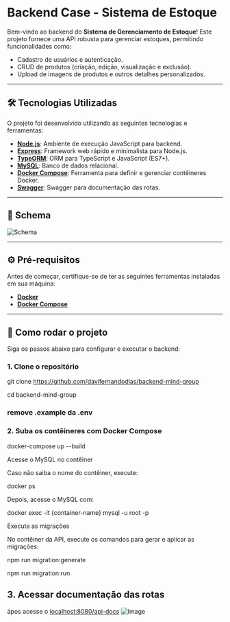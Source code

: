 # Backend Case - Sistema de Estoque


Bem-vindo ao backend do **Sistema de Gerenciamento de Estoque**! Este projeto fornece uma API robusta para gerenciar estoques, permitindo funcionalidades como:

- Cadastro de usuários e autenticação.
- CRUD de produtos (criação, edição, visualização e exclusão).
- Upload de imagens de produtos e outros detalhes personalizados.

---

## 🛠️ Tecnologias Utilizadas

O projeto foi desenvolvido utilizando as seguintes tecnologias e ferramentas:

- **[Node.js](https://nodejs.org/)**: Ambiente de execução JavaScript para backend.
- **[Express](https://expressjs.com/)**: Framework web rápido e minimalista para Node.js.
- **[TypeORM](https://typeorm.io/)**: ORM para TypeScript e JavaScript (ES7+).
- **[MySQL](https://www.mysql.com/)**: Banco de dados relacional.
- **[Docker Compose](https://docs.docker.com/compose/)**: Ferramenta para definir e gerenciar contêineres Docker.
- **[Swagger](https://www.npmjs.com/package/swagger-ui-express)**: Swagger para documentação das rotas.

---

## 📂 Schema

![Schema](https://github.com/user-attachments/assets/c4137598-cc88-4d8a-817f-df2721142de3)

---

## ⚙️ Pré-requisitos

Antes de começar, certifique-se de ter as seguintes ferramentas instaladas em sua máquina:

- **[Docker](https://www.docker.com/)**
- **[Docker Compose](https://docs.docker.com/compose/)**

---

## 🚀 Como rodar o projeto

Siga os passos abaixo para configurar e executar o backend:

### 1. Clone o repositório

git clone https://github.com/davifernandodias/backend-mind-group

cd backend-mind-group

### remove .example da .env

### 2. Suba os contêineres com Docker Compose

docker-compose up --build

Acesse o MySQL no contêiner

Caso não saiba o nome do contêiner, execute:

docker ps

Depois, acesse o MySQL com:

docker exec -it {container-name} mysql -u root -p

Execute as migrações

No contêiner da API, execute os comandos para gerar e aplicar as migrações:

npm run migration:generate

npm run migration:run

## 3. Acessar documentação das rotas

ápos acesse o [localhost:8080/api-docs](http://localhost:8080/api-docs/)
![Image](https://github.com/user-attachments/assets/f6377a14-9efe-499a-badb-22759e2ff4d3)

